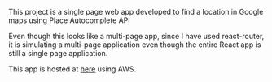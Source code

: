 This project is a single page web app developed to find a location in Google maps using Place Autocomplete API

Even though this looks like a multi-page app, since I have used react-router, it is simulating a multi-page application even though the entire React app is still a single page application.

This app is hosted at [here](https://main.d3lddm1zk52duc.amplifyapp.com/) using AWS.

